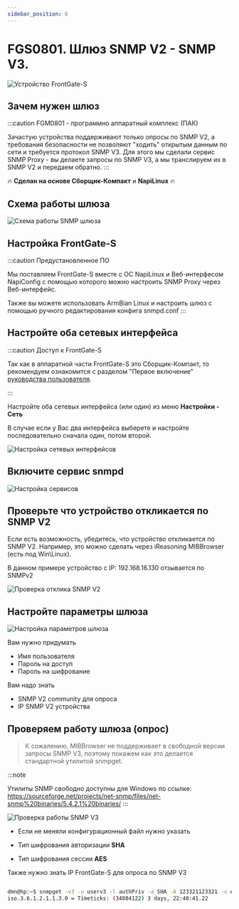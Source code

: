```yaml
---
sidebar_position: 6
---
```


# FGS0801. Шлюз SNMP V2 - SNMP V3.
![Устройство FrontGate-S](../frontgate-m/img/main.jpg)

## Зачем нужен шлюз

:::caution  FGM0801 - программно аппаратный комплекс (ПАК)

Зачастую устройства поддерживают только опросы по SNMP V2, а требования безопасности не позволяют "ходить" открытым данным по сети и требуется протокол SNMP V3. Для этого мы сделали сервис SNMP Proxy - вы делаете запросы по SNMP V3, а мы транслируем их в SNMP V2 и передаем обратно.
:::

:fire: **Сделан на основе Сборщик-Компакт** и **NapiLinux** :fire:

## Схема работы шлюза

![Схема работы SNMP шлюза](img/sheme-snmp.jpg)

## Настройка FrontGate-S


:::caution  Предустановленное ПО

Мы поставляем FrontGate-S вместе с ОС NapiLinux и Веб-интерфесом NapiConfig с помощью которого можно настроить SNMP Proxy через Веб-интерфейс.

Также вы можете использовать ArmBian Linux и настроить шлюз с помощью ручного редактирования конфига snmpd.conf
:::

## Настройте оба сетевых интерфейса


:::caution  Доступ к FrontGate-S

Так как в аппаратной части FrontGate-S это Сборщик-Компакт, то рекомендуем ознакомится с разделом "Первое включение" [руководства пользователя](../../computers/pdf/fcc-userguide-10.pdf).

:::

Настройте оба сетевых интерфейса (или один) из меню **Настройки - Сеть**

В случае если у Вас два интерфейса выберете и настройте последовательно сначала один, потом второй.

![Настройка сетевых интерфейсов](img/fgs-net.jpg)

## Включите сервис snmpd

![Настройка сервисов](img/fgm-sevices.jpg)

## Проверьте что устройство откликается по SNMP V2

Если есть возможность, убедитесь, что устройство откликается по SNMP V2. Например, это можно сделать через iReasoning MIBBrowser (есть под Win\Linux).

В данном примере устройство с IP: 192.168.16.130 отзывается по SNMPv2

![Проверка отклика SNMP V2](img/fgm-snmpv2.jpg)

## Настройте параметры шлюза

![Настройка параметров шлюза](img/fgs-proxy1.jpg)

Вам нужно придумать

- Имя пользователя
- Пароль на доступ
- Пароль на шифрование

Вам надо знать

- SNMP V2 community для опроса
- IP SNMP V2 устройства

## Проверяем работу шлюза (опрос)

> К сожалению, MIBBrowser не поддерживает в свободной версии запросы SNMP V3, поэтому покажем как это делается стандартной утилитой snmpget.


:::note

Утилиты SNMP свободно доступны для Windows по ссылке: https://sourceforge.net/projects/net-snmp/files/net-snmp%20binaries/5.4.2.1%20binaries/
:::

![Проверка работы SNMP V3](img/fgm-snmpv3-check.jpg)

- Если не меняли конфигурационный файл нужно указать

- Тип шифрования авторизации **SHA**
- Тип шифрования сессии **AES**

Также нужно знать IP FrontGate-S для опроса по SNMP V3

```bash

dmn@hp:~$ snmpget -v3 -u userv3 -l authPriv -a SHA -A 123321123321 -x AES -X 123321123321 10.20.30.107 .1.3.6.1.2.1.1.3.0
iso.3.6.1.2.1.1.3.0 = Timeticks: (34084122) 3 days, 22:40:41.22


```
